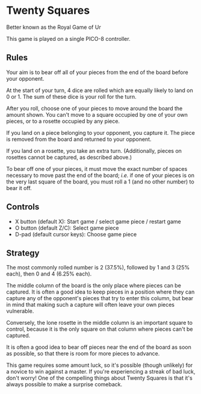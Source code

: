 Twenty Squares
===
Better known as the Royal Game of Ur

This game is played on a single PICO-8 controller.

Rules
---
Your aim is to bear off all of your pieces from the end of the board before your opponent.

At the start of your turn, 4 dice are rolled which are equally likely to land on 0 or 1. The sum of these dice is your roll for the turn.

After you roll, choose one of your pieces to move around the board the amount shown. You can't move to a square occupied by one of your own pieces, or to a rosette occupied by any piece. 

If you land on a piece belonging to your opponent, you capture it. The piece is removed from the board and returned to your opponent.

If you land on a rosette, you take an extra turn. (Additionally, pieces on rosettes cannot be captured, as described above.)

To bear off one of your pieces, it must move the exact number of spaces necessary to move past the end of the board; *i.e.* if one of your pieces is on the very last square of the board, you must roll a 1 (and no other number) to bear it off.

Controls
---
* X button (default X): Start game / select game piece / restart game
* O button (default Z/C): Select game piece
* D-pad (default cursor keys): Choose game piece

Strategy
---
The most commonly rolled number is 2 (37.5%), followed by 1 and 3 (25% each), then 0 and 4 (6.25% each).

The middle column of the board is the only place where pieces can be captured. It is often a good idea to keep pieces in a position where they can capture any of the opponent's pieces that try to enter this column, but bear in mind that making such a capture will often leave your own pieces vulnerable.

Conversely, the lone rosette in the middle column is an important square to control, because it is the only square on that column where pieces can't be captured.

It is often a good idea to bear off pieces near the end of the board as soon as possible, so that there is room for more pieces to advance.

This game requires some amount luck, so it's possible (though unlikely) for a novice to win against a master. If you're experiencing a streak of bad luck, don't worry! One of the compelling things about Twenty Squares is that it's always possible to make a surprise comeback.
